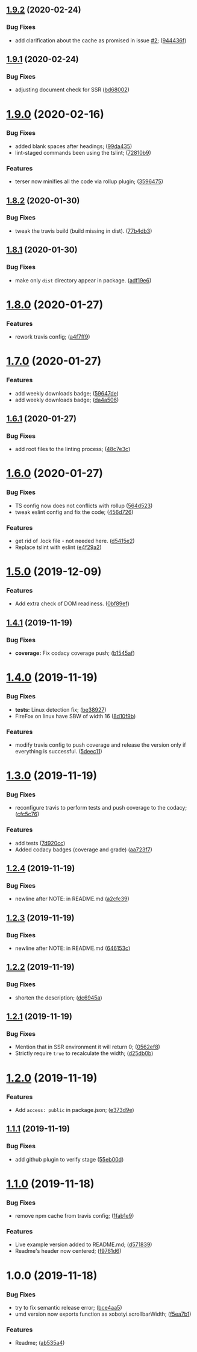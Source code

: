 ## [1.9.2](https://github.com/xobotyi/scrollbar-width/compare/v1.9.1...v1.9.2) (2020-02-24)


### Bug Fixes

* add clarification about the cache as promised in issue [#2](https://github.com/xobotyi/scrollbar-width/issues/2); ([944436f](https://github.com/xobotyi/scrollbar-width/commit/944436f421d01abe1bc5c17cc6ebdefd9c9d97a7))

## [1.9.1](https://github.com/xobotyi/scrollbar-width/compare/v1.9.0...v1.9.1) (2020-02-24)


### Bug Fixes

* adjusting document check for SSR ([bd68002](https://github.com/xobotyi/scrollbar-width/commit/bd68002f7b247d49a2af02342e927ef08328c998))

# [1.9.0](https://github.com/xobotyi/scrollbar-width/compare/v1.8.2...v1.9.0) (2020-02-16)


### Bug Fixes

* added blank spaces after headings; ([99da435](https://github.com/xobotyi/scrollbar-width/commit/99da435376b7a91c284e1f4dc35eff02694383d5))
* lint-staged commands been using the tslint; ([72810b9](https://github.com/xobotyi/scrollbar-width/commit/72810b9c3b039198187b2067d482d37871555247))


### Features

* terser now minifies all the code via rollup plugin; ([3596475](https://github.com/xobotyi/scrollbar-width/commit/3596475b903d0523c960a011e946480718d11382))

## [1.8.2](https://github.com/xobotyi/scrollbar-width/compare/v1.8.1...v1.8.2) (2020-01-30)


### Bug Fixes

* tweak the travis build (build missing in dist). ([77b4db3](https://github.com/xobotyi/scrollbar-width/commit/77b4db32180576e79f6c0a2d162cef25b627a0d6))

## [1.8.1](https://github.com/xobotyi/scrollbar-width/compare/v1.8.0...v1.8.1) (2020-01-30)


### Bug Fixes

* make only `dist` directory appear in package. ([adf19e6](https://github.com/xobotyi/scrollbar-width/commit/adf19e6e0338becf94f7fe5972a9659721e6ee13))

# [1.8.0](https://github.com/xobotyi/scrollbar-width/compare/v1.7.0...v1.8.0) (2020-01-27)


### Features

* rework travis config; ([a4f7ff9](https://github.com/xobotyi/scrollbar-width/commit/a4f7ff92eda332051761becab28d0be39c1f8408))

# [1.7.0](https://github.com/xobotyi/scrollbar-width/compare/v1.6.1...v1.7.0) (2020-01-27)


### Features

* add weekly downloads badge; ([59647de](https://github.com/xobotyi/scrollbar-width/commit/59647de964f6f87936d61d7f876f518c8b1ff66a))
* add weekly downloads badge; ([da4a506](https://github.com/xobotyi/scrollbar-width/commit/da4a5063c02c93a72580627b843967071d2b185f))

## [1.6.1](https://github.com/xobotyi/scrollbar-width/compare/v1.6.0...v1.6.1) (2020-01-27)


### Bug Fixes

* add root files to the linting process; ([48c7e3c](https://github.com/xobotyi/scrollbar-width/commit/48c7e3ce24f4adce1bc6411fece4084d7a0ead3f))

# [1.6.0](https://github.com/xobotyi/scrollbar-width/compare/v1.5.0...v1.6.0) (2020-01-27)


### Bug Fixes

* TS config now does not conflicts with rollup ([564d523](https://github.com/xobotyi/scrollbar-width/commit/564d523f3f9b5d578cfcbc15b966b59dbda2dd0c))
* tweak eslint config and fix the code; ([456d726](https://github.com/xobotyi/scrollbar-width/commit/456d72636ded5833a18ab7d5d20e56c9dea120ef))


### Features

* get rid of .lock file - not needed here. ([d5415e2](https://github.com/xobotyi/scrollbar-width/commit/d5415e2053b3f2920891379e318a6654ed7171c3))
* Replace tslint with eslint ([e4f29a2](https://github.com/xobotyi/scrollbar-width/commit/e4f29a2f79b5c0d673c0cfdf7727915d2604c940))

# [1.5.0](https://github.com/xobotyi/scrollbar-width/compare/v1.4.1...v1.5.0) (2019-12-09)


### Features

* Add extra check of DOM readiness. ([0bf89ef](https://github.com/xobotyi/scrollbar-width/commit/0bf89efbf1344c772f5766f14fc60722c9c077a8))

## [1.4.1](https://github.com/xobotyi/scrollbar-width/compare/v1.4.0...v1.4.1) (2019-11-19)


### Bug Fixes

* **coverage:** Fix codacy coverage push; ([b1545af](https://github.com/xobotyi/scrollbar-width/commit/b1545afa2c4c3c6d15fdd6404af5aa9e4d59f649))

# [1.4.0](https://github.com/xobotyi/scrollbar-width/compare/v1.3.0...v1.4.0) (2019-11-19)


### Bug Fixes

* **tests:** Linux detection fix; ([be38927](https://github.com/xobotyi/scrollbar-width/commit/be389270341acd650bd1bd81885dfd027b0626fe))
* FireFox on linux have SBW of width 16 ([8d10f9b](https://github.com/xobotyi/scrollbar-width/commit/8d10f9b0fd2c1ce198484dbc94a27d0521e19aa2))


### Features

* modify travis config to push coverage and release the version only if everything is successful. ([5deec11](https://github.com/xobotyi/scrollbar-width/commit/5deec119ee9eaf771a7cc24c94566b2bbc0d8fdf))

# [1.3.0](https://github.com/xobotyi/scrollbar-width/compare/v1.2.4...v1.3.0) (2019-11-19)


### Bug Fixes

* reconfigure travis to perform tests and push coverage to the codacy; ([cfc5c76](https://github.com/xobotyi/scrollbar-width/commit/cfc5c760a2390aede38f1231e188ec3dfea457ad))


### Features

* add tests ([7d920cc](https://github.com/xobotyi/scrollbar-width/commit/7d920cc621cea0124561afa6d25c8a2a398ff646))
* Added codacy badges (coverage and grade) ([aa723f7](https://github.com/xobotyi/scrollbar-width/commit/aa723f7a58a04f3b067516f27397489993f1ecd3))

## [1.2.4](https://github.com/xobotyi/scrollbar-width/compare/v1.2.3...v1.2.4) (2019-11-19)


### Bug Fixes

* newline after NOTE: in README.md ([a2cfc39](https://github.com/xobotyi/scrollbar-width/commit/a2cfc39bde150e89867462b6c74c9e0b74dc8a93))

## [1.2.3](https://github.com/xobotyi/scrollbar-width/compare/v1.2.2...v1.2.3) (2019-11-19)


### Bug Fixes

* newline after NOTE: in README.md ([646153c](https://github.com/xobotyi/scrollbar-width/commit/646153cc3e4fb43122b629739d1ebcd98b0573cf))

## [1.2.2](https://github.com/xobotyi/scrollbar-width/compare/v1.2.1...v1.2.2) (2019-11-19)


### Bug Fixes

* shorten the description; ([dc6945a](https://github.com/xobotyi/scrollbar-width/commit/dc6945a717cd6ea22bc1e877a9571d387ea0f4b8))

## [1.2.1](https://github.com/xobotyi/scrollbar-width/compare/v1.2.0...v1.2.1) (2019-11-19)


### Bug Fixes

* Mention that in SSR environment it will return 0; ([0562ef8](https://github.com/xobotyi/scrollbar-width/commit/0562ef809177896b6db8b16f3bfadd4b6b2962a9))
* Strictly require `true` to recalculate the width; ([d25db0b](https://github.com/xobotyi/scrollbar-width/commit/d25db0b968bce67fe5b27bd92e65c1d71c99ea9f))

# [1.2.0](https://github.com/xobotyi/scrollbar-width/compare/v1.1.1...v1.2.0) (2019-11-19)


### Features

* Add `access: public` in package.json; ([e373d9e](https://github.com/xobotyi/scrollbar-width/commit/e373d9e582b78b2b01f67adb3c1feccb7f573c85))

## [1.1.1](https://github.com/xobotyi/scrollbar-width/compare/v1.1.0...v1.1.1) (2019-11-19)


### Bug Fixes

* add github plugin to verify stage ([55eb00d](https://github.com/xobotyi/scrollbar-width/commit/55eb00d557565ac891c99c486abe4c4ccb6e6d5a))

# [1.1.0](https://github.com/xobotyi/scrollbar-width/compare/v1.0.0...v1.1.0) (2019-11-18)


### Bug Fixes

* remove npm cache from travis config; ([1fab1e9](https://github.com/xobotyi/scrollbar-width/commit/1fab1e9c986206751c2275ce93cd7a89c8a80a3d))


### Features

* Live example version added to README.md; ([d571839](https://github.com/xobotyi/scrollbar-width/commit/d5718394cc51a5d68cec2d07c68624d0f3c8e897))
* Readme's header now centered; ([f9761d6](https://github.com/xobotyi/scrollbar-width/commit/f9761d6e772c22c5bfcd5e1a9eb92d2e569a456c))

# 1.0.0 (2019-11-18)


### Bug Fixes

* try to fix semantic release error; ([bce4aa5](https://github.com/xobotyi/scrollbar-width/commit/bce4aa550a69502cfa6cb164500bb904ed3680ec))
* umd version now exports function as xobotyi.scrollbarWidth; ([f5ea7b1](https://github.com/xobotyi/scrollbar-width/commit/f5ea7b1842f48bfd1503df2cd33f857a54815bd6))


### Features

* Readme; ([ab535a4](https://github.com/xobotyi/scrollbar-width/commit/ab535a4213e93ae841e6b041eece1a3251037dc2))
